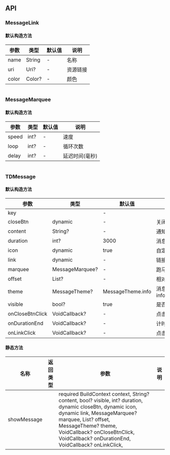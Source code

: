 ## API
### MessageLink
#### 默认构造方法

| 参数 | 类型 | 默认值 | 说明 |
| --- | --- | --- | --- |
| name | String | - | 名称 |
| uri | Uri? | - | 资源链接 |
| color | Color? | - | 颜色 |

```
```
 ### MessageMarquee
#### 默认构造方法

| 参数 | 类型 | 默认值 | 说明 |
| --- | --- | --- | --- |
| speed | int? | - | 速度 |
| loop | int? | - | 循环次数 |
| delay | int? | - | 延迟时间(毫秒) |

```
```
 ### TDMessage
#### 默认构造方法

| 参数 | 类型 | 默认值 | 说明 |
| --- | --- | --- | --- |
| key |  | - |  |
| closeBtn | dynamic | - | 关闭按钮 |
| content | String? | - | 通知内容 |
| duration | int? | 3000 | 消息内置计时器 |
| icon | dynamic | true | 自定义消息前面的图标 |
| link | dynamic | - | 链接名称 |
| marquee | MessageMarquee? | - | 跑马灯效果 |
| offset | List<double>? | - | 相对于 placement 的偏移量 |
| theme | MessageTheme? | MessageTheme.info | 消息组件风格 info/success/warning/error |
| visible | bool? | true | 是否显示 |
| onCloseBtnClick | VoidCallback? | - | 点击关闭按钮触发 |
| onDurationEnd | VoidCallback? | - | 计时结束后触发 |
| onLinkClick | VoidCallback? | - | 点击链接文本时触发 |


#### 静态方法

| 名称 | 返回类型 | 参数 | 说明 |
| --- | --- | --- | --- |
| showMessage |  |   required BuildContext context,  String? content,  bool? visible,  int? duration,  dynamic closeBtn,  dynamic icon,  dynamic link,  MessageMarquee? marquee,  List<double>? offset,  MessageTheme? theme,  VoidCallback? onCloseBtnClick,  VoidCallback? onDurationEnd,  VoidCallback? onLinkClick, |  |
